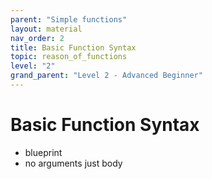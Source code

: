 ```yaml
---
parent: "Simple functions"
layout: material 
nav_order: 2
title: Basic Function Syntax
topic: reason_of_functions 
level: "2"
grand_parent: "Level 2 - Advanced Beginner"
---
```


# Basic Function Syntax
- blueprint
- no arguments just body

